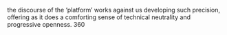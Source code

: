 the discourse of the ‘platform’ works against us developing such precision, offering as it does a comforting sense of technical neutrality and progressive openness. 360
